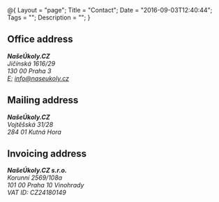 @{
    Layout = "page";
    Title = "Contact";
    Date = "2016-09-03T12:40:44";
    Tags = "";
    Description = "";
}
<h2>Office address</h2>
<address>
  <strong>NašeÚkoly.CZ</strong><br>
  Jičínská 1616/29<br>
  130 00 Praha 3<br>
  <abbr title="Email">E:</abbr> <a href="mailto:info@naseukoly.cz">info@naseukoly.cz</a>
</address>
<h2>Mailing address</h2>
<address>
  <strong>NašeÚkoly.CZ</strong><br>
  Vojtěšská 31/28<br>
  284 01 Kutná Hora<br>
</address>
<h2>Invoicing address</h2>
<address>
  <strong>NašeÚkoly.CZ s.r.o.</strong><br>
  Korunní 2569/108a<br>
  101 00 Praha 10 Vinohrady<br>
  VAT ID: CZ24180149
</address>